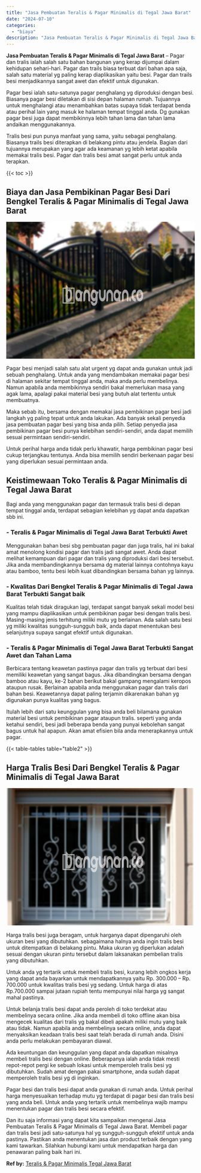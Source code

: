```yaml
---
title: "Jasa Pembuatan Teralis & Pagar Minimalis di Tegal Jawa Barat"
date: "2024-07-10"
categories: 
  - "biaya"
description: "Jasa Pembuatan Teralis & Pagar Minimalis di Tegal Jawa Barat. Dan itu saja informasi yang dapat kita sampaikan mengenai Jasa Pembuatan Teralis & Pagar Minima..."
---
```


**Jasa Pembuatan Teralis & Pagar Minimalis di Tegal Jawa Barat** – Pagar dan tralis ialah salah satu bahan bangunan yang kerap dijumpai dalam kehidupan sehari-hari. Pagar dan trails biasa terbuat dari bahan apa saja, salah satu material yg paling kerap diaplikasikan yaitu besi. Pagar dan trails besi menjadikannya sangat awet dan efektif untuk digunakan.

Pagar besi ialah satu-satunya pagar penghalang yg diproduksi dengan besi. Biasanya pagar besi diletakan di sisi depan halaman rumah. Tujuannya untuk menghalangi atau menambahkan batas supaya tidak terdapat benda atau perihal lain yang masuk ke halaman tempat tinggal anda. Dg gunakan pagar besi juga dapat membikinnya lebih tahan lama dan tahan lama andaikan menggunakannya.

Tralis besi pun punya manfaat yang sama, yaitu sebagai penghalang. Biasanya trails besi diterapkan di belakang pintu atau jendela. Bagian dari tujuannya merupakan yang agar ada keamanan yg lebih ketat apabila memakai tralis besi. Pagar dan tralis besi amat sangat perlu untuk anda terapkan.

{{< toc >}}

## Biaya dan Jasa Pembikinan Pagar Besi Dari Bengkel Teralis & Pagar Minimalis di Tegal Jawa Barat

![Jasa Pembuatan Teralis & Pagar Minimalis di Tegal Jawa Barat](/images/pagar-minimalis-murah-52.png)

Pagar besi menjadi salah satu alat urgent yg dapat anda gunakan untuk jadi sebuah penghalang. Untuk anda yang mendambakan memakai pagar besi di halaman sekitar tempat tinggal anda, maka anda perlu membelinya. Namun apabila anda membikinnya sendiri bakal memerlukan masa yang agak lama, apalagi pakai material besi yang butuh alat tertentu untuk membuatnya.

Maka sebab itu, bersama dengan memakai jasa pembikinan pagar besi jadi langkah yg paling tepat untuk anda lakukan. Ada banyak sekali penyedia jasa pembuatan pagar besi yang bisa anda pilih. Setiap penyedia jasa pembikinan pagar besi punya kelebihan sendiri-sendiri, anda dapat memilih sesuai permintaan sendiri-sendiri.

Untuk perihal harga anda tidak perlu khawatir, harga pembikinan pagar besi cukup terjangkau tentunya. Anda bisa memilih sendiri berkenaan pagar besi yang diperlukan sesuai permintaan anda.

## Keistimewaan Toko Teralis & Pagar Minimalis di Tegal Jawa Barat

Bagi anda yang menggunakan pagar dan termasuk tralis besi di depan tempat tinggal anda, terdapat sebagian kelebihan yg dapat anda dapatkan sbb ini.

### \- Teralis & Pagar Minimalis di Tegal Jawa Barat Terbukti Awet

Menggunakan bahan besi sbg pembuatan pagar dan juga tralis, hal ini bakal amat menolong kondisi pagar dan tralis jadi sangat awet. Anda dapat melihat kemampuan dari pagar dan tralis yang diproduksi dari besi tersebut. Jika anda membandingkannya bersama dg material lainnya contohnya kayu atau bamboo, tentu besi lebih kuat dibandingkan bersama bahan yg lainnya.

### \- Kwalitas Dari Bengkel Teralis & Pagar Minimalis di Tegal Jawa Barat Terbukti Sangat baik

Kualitas telah tidak diragukan lagi, terdapat sangat banyak sekali model besi yang mampu diaplikasikan untuk pembikinan pagar besi dengan tralis besi. Masing-masing jenis terhitung miliki mutu yg berlainan. Ada salah satu besi yg miliki kwalitas sungguh-sungguh baik, anda dapat menentukan besi selanjutnya supaya sangat efektif untuk digunakan.

### \- Teralis & Pagar Minimalis di Tegal Jawa Barat Terbukti Sangat Awet dan Tahan Lama

Berbicara tentang keawetan pastinya pagar dan tralis yg terbuat dari besi memiliki keawetan yang sangat bagus. Jika dibandingkan bersama dengan bamboo atau kayu, ke-2 bahan berikut bakal gampang mengalami keropos ataupun rusak. Berlainan apabila anda menggunakan pagar dan tralis dari bahan besi. Keawetannya dapat paling terjamin dikarenakan bahan yg digunakan punya kualitas yang bagus.

Itulah lebih dari satu keunggulan yang bisa anda beli bilamana gunakan material besi untuk pembikinan pagar ataupun tralis. seperti yang anda ketahui sendiri, besi jadi beberapa benda yang punyai kebolehan sangat bagus untuk hal apapun. Akan amat efisien bila anda menerapkannya untuk pagar.

{{< table-tables table="table2" >}}

## Harga Tralis Besi Dari Bengkel Teralis & Pagar Minimalis di Tegal Jawa Barat

![Jasa Pembuatan Teralis & Pagar Minimalis di Tegal Jawa Barat](/images/teralis-minimalis-murah-15.png)

Harga tralis besi juga beragam, untuk harganya dapat dipengaruhi oleh ukuran besi yang dibutuhkan. sebagaimana halnya anda ingin tralis besi untuk ditempatkan di belakang pintu. Maka ukuran yg diperlukan adalah sesuai dengan ukuran pintu tersebut dalam laksanakan pembelian tralis yang dibutuhkan.

Untuk anda yg tertarik untuk membeli tralis besi, kurang lebih ongkos kerja yang dapat anda bayarkan untuk mendapatkannya yaitu Rp. 300.000 – Rp. 700.000 untuk kwalitas tralis besi yg sedang. Untuk harga di atas Rp.700.000 sampai jutaan rupiah tentu mempunyai nilai harga yg sangat mahal pastinya.

Untuk belanja tralis besi dapat anda peroleh di toko terdekat atau membelinya secara online. Jika anda membeli di toko offline akan bisa mengecek kualitas dari tralis yg bakal dibeli apakah miliki mutu yang baik atau tidak. Namun apabila anda membelinya secara online, anda dapat menyaksikan keadaan tralis besi saat telah berada di rumah anda. Disini anda perlu melakukan pembayaran diawal.

Ada keuntungan dan keunggulan yang dapat anda dapatkan misalnya membeli tralis besi dengan online. Beberapanya ialah anda tidak mesti repot-repot pergi ke sebuah lokasi untuk memperoleh tralis besi yg dibutuhkan. Sudah amat dengan pakai smartphone, anda sudah dapat memperoleh tralis besi yg di inginkan.

Pagar besi dan tralis besi dapat anda gunakan di rumah anda. Untuk perihal harga menyesuaikan terhadap mutu yg terdapat di pagar besi dan tralis besi yang anda beli. Untuk anda yang tertarik untuk membelinya wajib mampu menentukan pagar dan tralis besi secara efektif.

Dan itu saja informasi yang dapat kita sampaikan mengenai Jasa Pembuatan Teralis & Pagar Minimalis di Tegal Jawa Barat. Membeli pagar dan tralis besi jadi satu-satunya hal yg sungguh-sungguh efektif untuk anda pastinya. Pastikan anda menentukan jasa dan product terbaik dengan yang kami tawarkan. Silahkan hubungi kami untuk mendapatkan harga dan penawaran paling baik hari ini.

**Ref by:** [Teralis & Pagar Minimalis Tegal Jawa Barat](https://id.wikipedia.org/wiki/Teralis)
